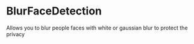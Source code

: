 # BlurFaceDetection
Allows you to blur people faces with white or gaussian blur to protect the privacy

